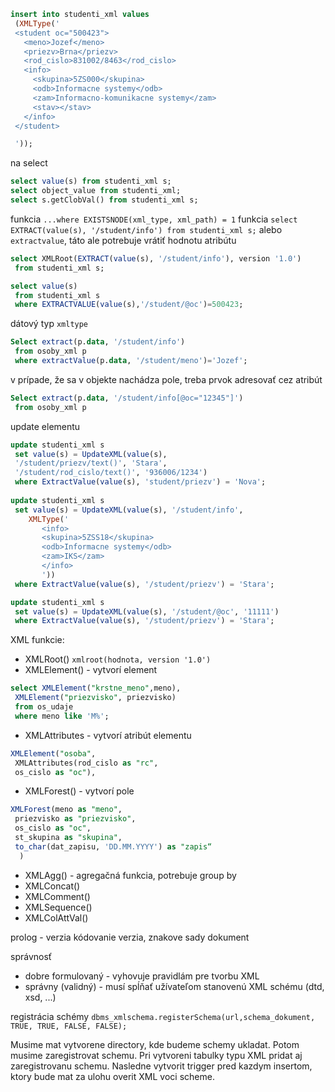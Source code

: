 ```sql
insert into studenti_xml values
 (XMLType('
 <student oc="500423">
   <meno>Jozef</meno>
   <priezv>Brna</priezv>
   <rod_cislo>831002/8463</rod_cislo>
   <info>
     <skupina>5ZS000</skupina>
     <odb>Informacne systemy</odb>
     <zam>Informacno-komunikacne systemy</zam>
     <stav></stav>
   </info>
 </student>

 '));
```
na select 
```sql
select value(s) from studenti_xml s;
select object_value from studenti_xml;
select s.getClobVal() from studenti_xml s;
```

funkcia `...where EXISTSNODE(xml_type, xml_path) = 1`
funkcia `select EXTRACT(value(s), '/student/info') from studenti_xml s;`
alebo `extractvalue`, táto ale potrebuje vrátiť hodnotu atribútu
```sql
select XMLRoot(EXTRACT(value(s), '/student/info'), version '1.0')
 from studenti_xml s;

select value(s)
 from studenti_xml s
 where EXTRACTVALUE(value(s),'/student/@oc')=500423;
```

dátový typ `xmltype`
```sql   
Select extract(p.data, '/student/info')
 from osoby_xml p
 where extractValue(p.data, '/student/meno')='Jozef';
```

v prípade, že sa v objekte nachádza pole, treba prvok adresovať cez atribút
```sql
Select extract(p.data, '/student/info[@oc="12345"]')
 from osoby_xml p
```

update elementu
```sql
update studenti_xml s
 set value(s) = UpdateXML(value(s),
 '/student/priezv/text()', 'Stara',
 '/student/rod_cislo/text()', '936006/1234')
 where ExtractValue(value(s), 'student/priezv') = 'Nova';
 
update studenti_xml s
 set value(s) = UpdateXML(value(s), '/student/info',
    XMLType('
       <info>
       <skupina>5ZSS18</skupina>
       <odb>Informacne systemy</odb>
       <zam>IKS</zam>
       </info>
       '))
 where ExtractValue(value(s), '/student/priezv') = 'Stara';

update studenti_xml s
 set value(s) = UpdateXML(value(s), '/student/@oc', '11111')
 where ExtractValue(value(s), '/student/priezv') = 'Stara';
```
XML funkcie:
- XMLRoot() `xmlroot(hodnota, version '1.0')`
- XMLElement() - vytvorí element
```sql
select XMLElement("krstne_meno",meno),
 XMLElement("priezvisko", priezvisko)
 from os_udaje
 where meno like 'M%';
```
- XMLAttributes - vytvorí atribút elementu
```sql
XMLElement("osoba",
 XMLAttributes(rod_cislo as "rc",
 os_cislo as "oc"),
```
- XMLForest() - vytvorí pole
```sql
XMLForest(meno as "meno",
 priezvisko as "priezvisko",
 os_cislo as "oc",
 st_skupina as "skupina",
 to_char(dat_zapisu, 'DD.MM.YYYY') as "zapis“
  )
```
- XMLAgg() - agregačná funkcia, potrebuje group by
- XMLConcat()
- XMLComment()
- XMLSequence()
- XMLColAttVal()

prolog - verzia
kódovanie
verzia, znakove sady
dokument

správnosť 
- dobre formulovaný - vyhovuje pravidlám pre tvorbu XML
- správny (validný) - musí spĺňať užívateľom stanovenú XML schému (dtd, xsd, ...)

registrácia schémy `dbms_xmlschema.registerSchema(url,schema_dokument, TRUE, TRUE, FALSE, FALSE);`

Musime mat vytvorene directory, kde budeme schemy ukladat. Potom musime zaregistrovat schemu. Pri vytvoreni tabulky typu XML pridat aj zaregistrovanu schemu. Nasledne vytvorit trigger pred kazdym insertom, ktory bude mat za ulohu overit XML voci scheme.